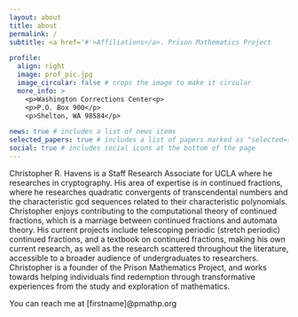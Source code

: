 ```yaml
---
layout: about
title: about
permalink: /
subtitle: <a href='#'>Affiliations</a>. Prison Mathematics Project

profile:
  align: right
  image: prof_pic.jpg
  image_circular: false # crops the image to make it circular
  more_info: >
    <p>Washington Corrections Center<p>
    <p>P.O. Box 900</p>
    <p>Shelton, WA 98584</p>

news: true # includes a list of news items
selected_papers: true # includes a list of papers marked as "selected={true}"
social: true # includes social icons at the bottom of the page
---
```


Christopher R. Havens is a Staff Research Associate for UCLA where he researches in cryptography.  His area of expertise is in continued fractions, where he researches quadratic convergents of transcendental numbers and the characteristic gcd sequences related to their characteristic polynomials.  Christopher enjoys contributing to the computational theory of continued fractions, which is a marriage between continued fractions and automata theory.  His current projects include telescoping periodic (stretch periodic) continued fractions, and a textbook on continued fractions, making his own current research, as well as the research scattered throughout the literature, accessible to a broader audience of undergraduates to researchers.
  Christopher is a founder of the Prison Mathematics Project, and works towards helping individuals find redemption through transformative experiences from the study and exploration of mathematics. 

  You can reach me at [firstname]@pmathp.org
